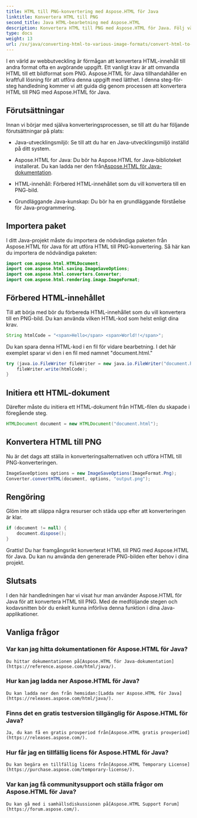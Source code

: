 ```yaml
---
title: HTML till PNG-konvertering med Aspose.HTML för Java
linktitle: Konvertera HTML till PNG
second_title: Java HTML-bearbetning med Aspose.HTML
description: Konvertera HTML till PNG med Aspose.HTML för Java. Följ vår steg-för-steg-guide för enkel HTML-till-PNG-konvertering. Kom igång idag!
type: docs
weight: 13
url: /sv/java/converting-html-to-various-image-formats/convert-html-to-png/
---
```


I en värld av webbutveckling är förmågan att konvertera HTML-innehåll till andra format ofta en avgörande uppgift. Ett vanligt krav är att omvandla HTML till ett bildformat som PNG. Aspose.HTML för Java tillhandahåller en kraftfull lösning för att utföra denna uppgift med lätthet. I denna steg-för-steg handledning kommer vi att guida dig genom processen att konvertera HTML till PNG med Aspose.HTML för Java.

## Förutsättningar

Innan vi börjar med själva konverteringsprocessen, se till att du har följande förutsättningar på plats:

- Java-utvecklingsmiljö: Se till att du har en Java-utvecklingsmiljö inställd på ditt system.

-  Aspose.HTML for Java: Du bör ha Aspose.HTML for Java-biblioteket installerat. Du kan ladda ner den från[Aspose.HTML för Java-dokumentation](https://reference.aspose.com/html/java/).

- HTML-innehåll: Förbered HTML-innehållet som du vill konvertera till en PNG-bild.

- Grundläggande Java-kunskap: Du bör ha en grundläggande förståelse för Java-programmering.

## Importera paket

I ditt Java-projekt måste du importera de nödvändiga paketen från Aspose.HTML för Java för att utföra HTML till PNG-konvertering. Så här kan du importera de nödvändiga paketen:

```java
import com.aspose.html.HTMLDocument;
import com.aspose.html.saving.ImageSaveOptions;
import com.aspose.html.converters.Converter;
import com.aspose.html.rendering.image.ImageFormat;
```

## Förbered HTML-innehållet

Till att börja med bör du förbereda HTML-innehållet som du vill konvertera till en PNG-bild. Du kan använda vilken HTML-kod som helst enligt dina krav.

```java
String htmlCode = "<span>Hello</span> <span>World!!</span>";
```

Du kan spara denna HTML-kod i en fil för vidare bearbetning. I det här exemplet sparar vi den i en fil med namnet "document.html."

```java
try (java.io.FileWriter fileWriter = new java.io.FileWriter("document.html")) {
    fileWriter.write(htmlCode);
}
```

## Initiera ett HTML-dokument

Därefter måste du initiera ett HTML-dokument från HTML-filen du skapade i föregående steg.

```java
HTMLDocument document = new HTMLDocument("document.html");
```

## Konvertera HTML till PNG

Nu är det dags att ställa in konverteringsalternativen och utföra HTML till PNG-konverteringen.

```java
ImageSaveOptions options = new ImageSaveOptions(ImageFormat.Png);
Converter.convertHTML(document, options, "output.png");
```

## Rengöring

Glöm inte att släppa några resurser och städa upp efter att konverteringen är klar.

```java
if (document != null) {
    document.dispose();
}
```

Grattis! Du har framgångsrikt konverterat HTML till PNG med Aspose.HTML för Java. Du kan nu använda den genererade PNG-bilden efter behov i dina projekt.

## Slutsats

I den här handledningen har vi visat hur man använder Aspose.HTML för Java för att konvertera HTML till PNG. Med de medföljande stegen och kodavsnitten bör du enkelt kunna införliva denna funktion i dina Java-applikationer.

## Vanliga frågor

### Var kan jag hitta dokumentationen för Aspose.HTML för Java?
    Du hittar dokumentationen på[Aspose.HTML för Java-dokumentation](https://reference.aspose.com/html/java/).

### Hur kan jag ladda ner Aspose.HTML för Java?
    Du kan ladda ner den från hemsidan:[Ladda ner Aspose.HTML för Java](https://releases.aspose.com/html/java/).

### Finns det en gratis testversion tillgänglig för Aspose.HTML för Java?
    Ja, du kan få en gratis provperiod från[Aspose.HTML gratis provperiod](https://releases.aspose.com/).

### Hur får jag en tillfällig licens för Aspose.HTML för Java?
    Du kan begära en tillfällig licens från[Aspose.HTML Temporary License](https://purchase.aspose.com/temporary-license/).

### Var kan jag få communitysupport och ställa frågor om Aspose.HTML för Java?
    Du kan gå med i samhällsdiskussionen på[Aspose.HTML Support Forum](https://forum.aspose.com/).